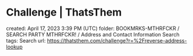 # Challenge | ThatsThem

created: April 17, 2023 3:39 PM (UTC)
folder: BOOKMRKS-MTHRFCKR / SEARCH PARTY MTHRFCKR! / Address and Contact Information Search
tags: Search
url: https://thatsthem.com/challenge?r=%2Freverse-address-lookup
